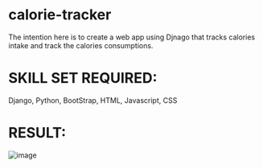 # calorie-tracker
The intention here is to create a web app using Djnago that tracks calories intake and track the calories consumptions.

# SKILL SET REQUIRED:
 Django, Python, BootStrap, HTML, Javascript, CSS


# RESULT:
![image](https://user-images.githubusercontent.com/46977634/92306334-36119700-ef86-11ea-83ac-ef08373529ff.png)
